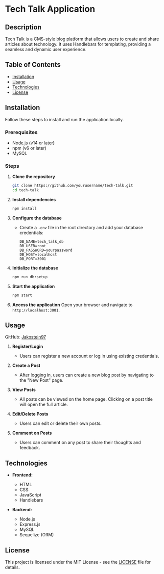 # Tech Talk Application

## Description
Tech Talk is a CMS-style blog platform that allows users to create and share articles about technology. It uses Handlebars for templating, providing a seamless and dynamic user experience.

## Table of Contents
- [Installation](#installation)
- [Usage](#usage)
- [Technologies](#technologies)
- [License](#license)

## Installation
Follow these steps to install and run the application locally.

### Prerequisites
- Node.js (v14 or later)
- npm (v6 or later)
- MySQL

### Steps
1. **Clone the repository**
    ```sh
    git clone https://github.com/yourusername/tech-talk.git
    cd tech-talk
    ```

2. **Install dependencies**
    ```sh
    npm install
    ```

3. **Configure the database**
    - Create a `.env` file in the root directory and add your database credentials:
      ```plaintext
      DB_NAME=tech_talk_db
      DB_USER=root
      DB_PASSWORD=yourpassword
      DB_HOST=localhost
      DB_PORT=3001
      ```

4. **Initialize the database**
    ```sh
    npm run db:setup
    ```

5. **Start the application**
    ```sh
    npm start
    ```

6. **Access the application**
    Open your browser and navigate to `http://localhost:3001`.

## Usage

GitHub: [Jakostein97](https://github.com/Jakostein97/talk-tech-blog)

1. **Register/Login**
    - Users can register a new account or log in using existing credentials.

2. **Create a Post**
    - After logging in, users can create a new blog post by navigating to the "New Post" page.

3. **View Posts**
    - All posts can be viewed on the home page. Clicking on a post title will open the full article.

4. **Edit/Delete Posts**
    - Users can edit or delete their own posts.

5. **Comment on Posts**
    - Users can comment on any post to share their thoughts and feedback.

## Technologies
- **Frontend:**
  - HTML
  - CSS
  - JavaScript
  - Handlebars

- **Backend:**
  - Node.js
  - Express.js
  - MySQL
  - Sequelize (ORM)

## License
This project is licensed under the MIT License - see the [LICENSE](/LICENSE) file for details.


